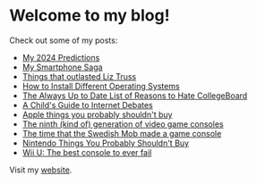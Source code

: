 # Welcome to my blog!

Check out some of my posts:
- [My 2024 Predictions](/2024-predictions.md)
- [My Smartphone Saga](/broken-phones.md)
- [Things that outlasted Liz Truss](/things-that-outlasted-truss.md)
- [How to Install Different Operating Systems](/installing-os.md)
- [The Always Up to Date List of Reasons to Hate CollegeBoard](/collegeboard.md)
- [A Child's Guide to Internet Debates](/childsguide.md)
- [Apple things you probably shouldn't buy](/apple-things-you-shouldnt-buy.md)
- [The ninth (kind of) generation of video game consoles](/ninth-generation.md)
- [The time that the Swedish Mob made a game console](/swedish-mob-console.md)
- [Nintendo Things You Probably Shouldn't Buy](/nintendo-things-you-shouldnt-buy.md)
- [Wii U: The best console to ever fail](/wii-u.md)

Visit my [website](https://thatocelot.github.io).
